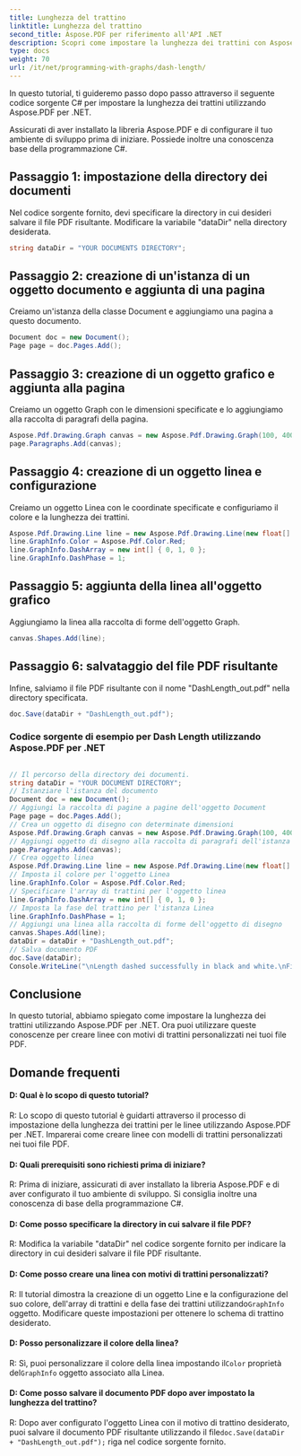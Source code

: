 ```yaml
---
title: Lunghezza del trattino
linktitle: Lunghezza del trattino
second_title: Aspose.PDF per riferimento all'API .NET
description: Scopri come impostare la lunghezza dei trattini con Aspose.PDF per .NET. Guida passo passo per personalizzare i modelli di trattini.
type: docs
weight: 70
url: /it/net/programming-with-graphs/dash-length/
---
```

In questo tutorial, ti guideremo passo dopo passo attraverso il seguente codice sorgente C# per impostare la lunghezza dei trattini utilizzando Aspose.PDF per .NET.

Assicurati di aver installato la libreria Aspose.PDF e di configurare il tuo ambiente di sviluppo prima di iniziare. Possiede inoltre una conoscenza base della programmazione C#.

## Passaggio 1: impostazione della directory dei documenti

Nel codice sorgente fornito, devi specificare la directory in cui desideri salvare il file PDF risultante. Modificare la variabile "dataDir" nella directory desiderata.

```csharp
string dataDir = "YOUR DOCUMENTS DIRECTORY";
```

## Passaggio 2: creazione di un'istanza di un oggetto documento e aggiunta di una pagina

Creiamo un'istanza della classe Document e aggiungiamo una pagina a questo documento.

```csharp
Document doc = new Document();
Page page = doc.Pages.Add();
```

## Passaggio 3: creazione di un oggetto grafico e aggiunta alla pagina

Creiamo un oggetto Graph con le dimensioni specificate e lo aggiungiamo alla raccolta di paragrafi della pagina.

```csharp
Aspose.Pdf.Drawing.Graph canvas = new Aspose.Pdf.Drawing.Graph(100, 400);
page.Paragraphs.Add(canvas);
```

## Passaggio 4: creazione di un oggetto linea e configurazione

Creiamo un oggetto Linea con le coordinate specificate e configuriamo il colore e la lunghezza dei trattini.

```csharp
Aspose.Pdf.Drawing.Line line = new Aspose.Pdf.Drawing.Line(new float[] { 100, 100, 200, 100 });
line.GraphInfo.Color = Aspose.Pdf.Color.Red;
line.GraphInfo.DashArray = new int[] { 0, 1, 0 };
line.GraphInfo.DashPhase = 1;
```

## Passaggio 5: aggiunta della linea all'oggetto grafico

Aggiungiamo la linea alla raccolta di forme dell'oggetto Graph.

```csharp
canvas.Shapes.Add(line);
```

## Passaggio 6: salvataggio del file PDF risultante

Infine, salviamo il file PDF risultante con il nome "DashLength_out.pdf" nella directory specificata.

```csharp
doc.Save(dataDir + "DashLength_out.pdf");
```

### Codice sorgente di esempio per Dash Length utilizzando Aspose.PDF per .NET 

```csharp

// Il percorso della directory dei documenti.
string dataDir = "YOUR DOCUMENT DIRECTORY";
// Istanziare l'istanza del documento
Document doc = new Document();
// Aggiungi la raccolta di pagine a pagine dell'oggetto Document
Page page = doc.Pages.Add();
// Crea un oggetto di disegno con determinate dimensioni
Aspose.Pdf.Drawing.Graph canvas = new Aspose.Pdf.Drawing.Graph(100, 400);
// Aggiungi oggetto di disegno alla raccolta di paragrafi dell'istanza di pagina
page.Paragraphs.Add(canvas);
// Crea oggetto linea
Aspose.Pdf.Drawing.Line line = new Aspose.Pdf.Drawing.Line(new float[] { 100, 100, 200, 100 });
// Imposta il colore per l'oggetto Linea
line.GraphInfo.Color = Aspose.Pdf.Color.Red;
// Specificare l'array di trattini per l'oggetto linea
line.GraphInfo.DashArray = new int[] { 0, 1, 0 };
// Imposta la fase del trattino per l'istanza Linea
line.GraphInfo.DashPhase = 1;
// Aggiungi una linea alla raccolta di forme dell'oggetto di disegno
canvas.Shapes.Add(line);
dataDir = dataDir + "DashLength_out.pdf";
// Salva documento PDF
doc.Save(dataDir);
Console.WriteLine("\nLength dashed successfully in black and white.\nFile saved at " + dataDir);            

```

## Conclusione

In questo tutorial, abbiamo spiegato come impostare la lunghezza dei trattini utilizzando Aspose.PDF per .NET. Ora puoi utilizzare queste conoscenze per creare linee con motivi di trattini personalizzati nei tuoi file PDF.

## Domande frequenti

#### D: Qual è lo scopo di questo tutorial?

R: Lo scopo di questo tutorial è guidarti attraverso il processo di impostazione della lunghezza dei trattini per le linee utilizzando Aspose.PDF per .NET. Imparerai come creare linee con modelli di trattini personalizzati nei tuoi file PDF.

#### D: Quali prerequisiti sono richiesti prima di iniziare?

R: Prima di iniziare, assicurati di aver installato la libreria Aspose.PDF e di aver configurato il tuo ambiente di sviluppo. Si consiglia inoltre una conoscenza di base della programmazione C#.

#### D: Come posso specificare la directory in cui salvare il file PDF?

R: Modifica la variabile "dataDir" nel codice sorgente fornito per indicare la directory in cui desideri salvare il file PDF risultante.

#### D: Come posso creare una linea con motivi di trattini personalizzati?

 R: Il tutorial dimostra la creazione di un oggetto Line e la configurazione del suo colore, dell'array di trattini e della fase dei trattini utilizzando`GraphInfo` oggetto. Modificare queste impostazioni per ottenere lo schema di trattino desiderato.

#### D: Posso personalizzare il colore della linea?

 R: Sì, puoi personalizzare il colore della linea impostando il`Color` proprietà del`GraphInfo` oggetto associato alla Linea.

#### D: Come posso salvare il documento PDF dopo aver impostato la lunghezza del trattino?

 R: Dopo aver configurato l'oggetto Linea con il motivo di trattino desiderato, puoi salvare il documento PDF risultante utilizzando il file`doc.Save(dataDir + "DashLength_out.pdf");` riga nel codice sorgente fornito.